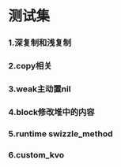 # 测试集

### 1.深复制和浅复制   
### 2.copy相关 
### 3.weak主动置nil
### 4.block修改堆中的内容
### 5.runtime swizzle_method   

### 6.custom_kvo

